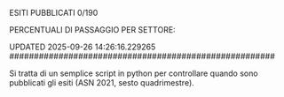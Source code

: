 ESITI PUBBLICATI 0/190 

PERCENTUALI DI PASSAGGIO PER SETTORE:

UPDATED 2025-09-26 14:26:16.229265
###################################################### 

Si tratta di un semplice script in python per controllare quando sono pubblicati gli esiti (ASN 2021, sesto quadrimestre).

